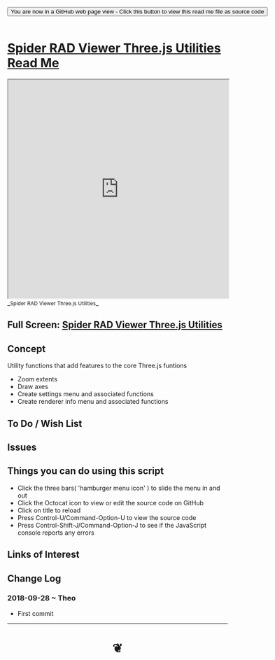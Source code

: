 
<span style=display:none; >[You are now in a GitHub source code view - click this link to view Read Me file as a web page]( https://www.ladybug.tools/spider-rad-viewer/#cookbook/rad-viewer-threejs-utilities/README.md "View file as a web page." ) </span>

<div><input type=button class = "btn btn-secondary btn-sm" onclick=window.location.href="https://www.ladybug.tools/spider-rad-viewer/blob/master/cookbook/rad-viewer-threejs-utilities/README.md"
value="You are now in a GitHub web page view - Click this button to view this read me file as source code" ></div>

<br>

# [Spider RAD Viewer Three.js Utilities Read Me]( #cookbook/rad-viewer-threejs-utilities/README.md )


<iframe src=https://www.ladybug.tools/spider-rad-viewer/cookbook/rad-viewer-threejs-utilities/r7/thru-threejs-utilities.html width=100% height=500px >Iframes are not viewable in GitHub source code views</iframe>
_<small>Spider RAD Viewer Three.js Utilities</small>_

## Full Screen: [Spider RAD Viewer Three.js Utilities]( https://www.ladybug.tools/spider-rad-viewer/cookbook/rad-viewer-threejs-utilities/r7/thru-threejs-utilities.html )



## Concept

Utility functions that add features to the core Three.js funtions
* Zoom extents
* Draw axes
* Create settings menu and associated functions
* Create renderer info menu and associated functions

## To Do / Wish List


## Issues


## Things you can do using this script

* Click the three bars( 'hamburger menu icon' ) to slide the menu in and out
* Click the Octocat icon to view or edit the source code on GitHub
* Click on title to reload
* Press Control-U/Command-Option-U to view the source code
* Press Control-Shift-J/Command-Option-J to see if the JavaScript console reports any errors


## Links of Interest


## Change Log

### 2018-09-28 ~ Theo

* First commit


***

# <center title="hello!" ><a href=javascript:window.scrollTo(0,0); style=text-decoration:none; > ❦ </a></center>

